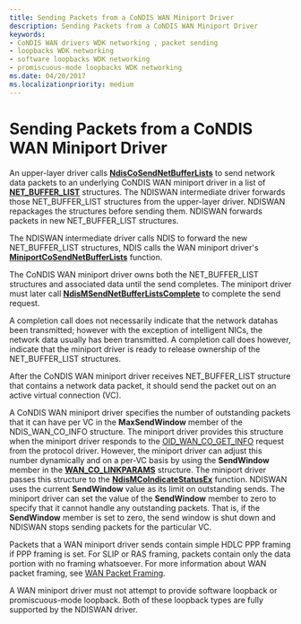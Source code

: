 ```yaml
---
title: Sending Packets from a CoNDIS WAN Miniport Driver
description: Sending Packets from a CoNDIS WAN Miniport Driver
keywords:
- CoNDIS WAN drivers WDK networking , packet sending
- loopbacks WDK networking
- software loopbacks WDK networking
- promiscuous-mode loopbacks WDK networking
ms.date: 04/20/2017
ms.localizationpriority: medium
---
```


# Sending Packets from a CoNDIS WAN Miniport Driver





An upper-layer driver calls [**NdisCoSendNetBufferLists**](/windows-hardware/drivers/ddi/ndis/nf-ndis-ndiscosendnetbufferlists) to send network data packets to an underlying CoNDIS WAN miniport driver in a list of [**NET\_BUFFER\_LIST**](/windows-hardware/drivers/ddi/nbl/ns-nbl-net_buffer_list) structures. The NDISWAN intermediate driver forwards those NET\_BUFFER\_LIST structures from the upper-layer driver. NDISWAN repackages the structures before sending them. NDISWAN forwards packets in new NET\_BUFFER\_LIST structures.

The NDISWAN intermediate driver calls NDIS to forward the new NET\_BUFFER\_LIST structures, NDIS calls the WAN miniport driver's [**MiniportCoSendNetBufferLists**](/windows-hardware/drivers/ddi/ndis/nc-ndis-miniport_co_send_net_buffer_lists) function.

The CoNDIS WAN miniport driver owns both the NET\_BUFFER\_LIST structures and associated data until the send completes. The miniport driver must later call [**NdisMSendNetBufferListsComplete**](/windows-hardware/drivers/ddi/ndis/nf-ndis-ndismsendnetbufferlistscomplete) to complete the send request.

A completion call does not necessarily indicate that the network datahas been transmitted; however with the exception of intelligent NICs, the network data usually has been transmitted. A completion call does however, indicate that the miniport driver is ready to release ownership of the NET\_BUFFER\_LIST structures.

After the CoNDIS WAN miniport driver receives NET\_BUFFER\_LIST structure that contains a network data packet, it should send the packet out on an active virtual connection (VC).

A CoNDIS WAN miniport driver specifies the number of outstanding packets that it can have per VC in the **MaxSendWindow** member of the NDIS\_WAN\_CO\_INFO structure. The miniport driver provides this structure when the miniport driver responds to the [OID\_WAN\_CO\_GET\_INFO](./oid-wan-co-get-info.md) request from the protocol driver. However, the miniport driver can adjust this number dynamically and on a per-VC basis by using the **SendWindow** member in the [**WAN\_CO\_LINKPARAMS**](/previous-versions/windows/hardware/network/ff565819(v=vs.85)) structure. The miniport driver passes this structure to the [**NdisMCoIndicateStatusEx**](/windows-hardware/drivers/ddi/ndis/nf-ndis-ndismcoindicatestatusex) function. NDISWAN uses the current **SendWindow** value as its limit on outstanding sends. The miniport driver can set the value of the **SendWindow** member to zero to specify that it cannot handle any outstanding packets. That is, if the **SendWindow** member is set to zero, the send window is shut down and NDISWAN stops sending packets for the particular VC.

Packets that a WAN miniport driver sends contain simple HDLC PPP framing if PPP framing is set. For SLIP or RAS framing, packets contain only the data portion with no framing whatsoever. For more information about WAN packet framing, see [WAN Packet Framing](wan-packet-framing.md).

A WAN miniport driver must not attempt to provide software loopback or promiscuous-mode loopback. Both of these loopback types are fully supported by the NDISWAN driver.

 

